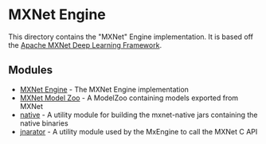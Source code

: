 # MXNet Engine

This directory contains the "MXNet" Engine implementation.
It is based off the [Apache MXNet Deep Learning Framework](https://mxnet.apache.org/).

## Modules

- [MXNet Engine](mxnet-engine/README.md) - The MXNet Engine implementation
- [MXNet Model Zoo](mxnet-model-zoo/README.md) - A ModelZoo containing models exported from MXNet
- [native](native/README.md) - A utility module for building the mxnet-native jars containing the native binaries
- [jnarator](jnarator/README.md) - A utility module used by the MxEngine to call the MXNet C API
